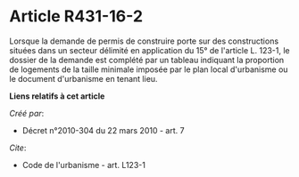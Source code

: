 # Article R431-16-2

Lorsque la demande de permis de construire porte sur des constructions situées dans un secteur délimité en application du 15°
de l'article L. 123-1, le dossier de la demande est complété par un tableau indiquant la proportion de logements de la taille
minimale imposée par le plan local d'urbanisme ou le document d'urbanisme en tenant lieu.

**Liens relatifs à cet article**

_Créé par_:

  - Décret n°2010-304 du 22 mars 2010 - art. 7

_Cite_:

  - Code de l'urbanisme - art. L123-1
